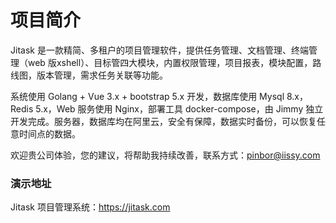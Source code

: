 # 项目简介
Jitask 是一款精简、多租户的项目管理软件，提供任务管理、文档管理、终端管理（web 版xshell）、目标管四大模块，内置权限管理，项目报表，模块配置，路线图，版本管理，需求任务关联等功能。
 
 系统使用 Golang + Vue 3.x + bootstrap 5.x 开发，数据库使用 Mysql 8.x，Redis 5.x，Web 服务使用 Nginx，部署工具 docker-compose，由 Jimmy 独立开发完成。服务器，数据库均在阿里云，安全有保障，数据实时备份，可以恢复任意时间点的数据。
 
 欢迎贵公司体验，您的建议，将帮助我持续改善，联系方式：pinbor@iissy.com

### 演示地址
Jitask 项目管理系统：https://jitask.com